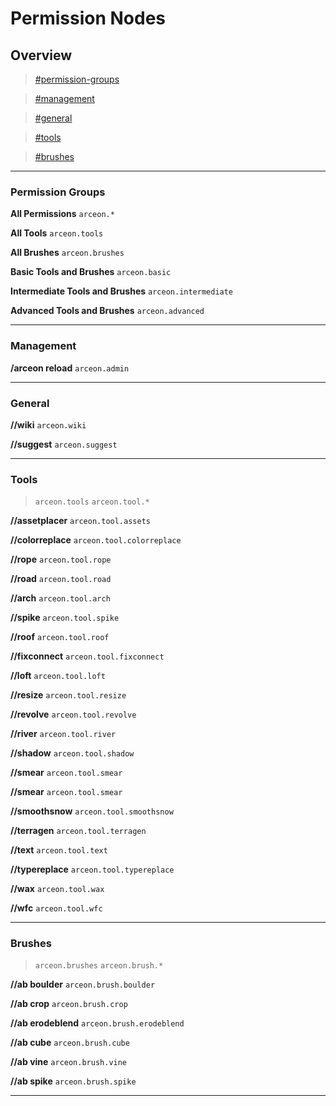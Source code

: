 # Permission Nodes

## **Overview**

> [#permission-groups](perms.md#permission-groups "mention")

> [#management](perms.md#management "mention")

> [#general](perms.md#general "mention")

> [#tools](perms.md#tools "mention")

> [#brushes](perms.md#brushes "mention")

***

### **Permission Groups**

**All Permissions** `arceon.*`

**All Tools** `arceon.tools`

**All Brushes** `arceon.brushes`

**Basic Tools and Brushes** `arceon.basic`

**Intermediate Tools and Brushes** `arceon.intermediate`

**Advanced Tools and Brushes** `arceon.advanced`

***

### **Management**

**/arceon reload** `arceon.admin`

***

### **General**

**//wiki** `arceon.wiki`

**//suggest** `arceon.suggest`

***

### **Tools**

> `arceon.tools` `arceon.tool.*`

**//assetplacer** `arceon.tool.assets`

**//colorreplace** `arceon.tool.colorreplace`

**//rope** `arceon.tool.rope`

**//road** `arceon.tool.road`

**//arch** `arceon.tool.arch`

**//spike** `arceon.tool.spike`

**//roof** `arceon.tool.roof`

**//fixconnect** `arceon.tool.fixconnect`

**//loft** `arceon.tool.loft`

**//resize** `arceon.tool.resize`

**//revolve** `arceon.tool.revolve`

**//river** `arceon.tool.river`

**//shadow** `arceon.tool.shadow`

**//smear** `arceon.tool.smear`

**//smear** `arceon.tool.smear`

**//smoothsnow** `arceon.tool.smoothsnow`

**//terragen** `arceon.tool.terragen`

**//text** `arceon.tool.text`

**//typereplace** `arceon.tool.typereplace`

**//wax** `arceon.tool.wax`

**//wfc** `arceon.tool.wfc`

***

### **Brushes**

> `arceon.brushes` `arceon.brush.*`

**//ab boulder** `arceon.brush.boulder`

**//ab crop** `arceon.brush.crop`

**//ab erodeblend** `arceon.brush.erodeblend`

**//ab cube** `arceon.brush.cube`

**//ab vine** `arceon.brush.vine`

**//ab spike** `arceon.brush.spike`

***
